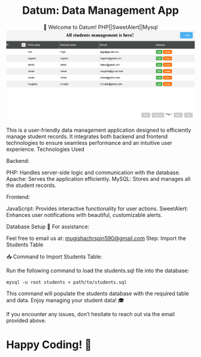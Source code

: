 <div align="center">

# Datum: Data Management App
🎉 Welcome to Datum! PHP||SweetAlert||Mysql
![demo image](demo.png)

</div>

This is a user-friendly data management application designed to efficiently manage student records.
It integrates both backend and frontend technologies to ensure seamless performance and an intuitive user experience.
Technologies Used

Backend:

PHP: Handles server-side logic and communication with the database.
Apache: Serves the application efficiently.
MySQL: Stores and manages all the student records.

Frontend:

JavaScript: Provides interactive functionality for user actions.
SweetAlert: Enhances user notifications with beautiful, customizable alerts.

Database Setup
📧 For assistance:

Feel free to email us at: mugishachrspin590@gmail.com
Step: Import the Students Table

📥 Command to Import Students Table:

Run the following command to load the students.sql file into the database:

    mysql -u root students < path/to/students.sql

This command will populate the students database with the required table and data.
Enjoy managing your student data! 🎓

If you encounter any issues, don’t hesitate to reach out via the email provided above.

# Happy Coding! 🚀

